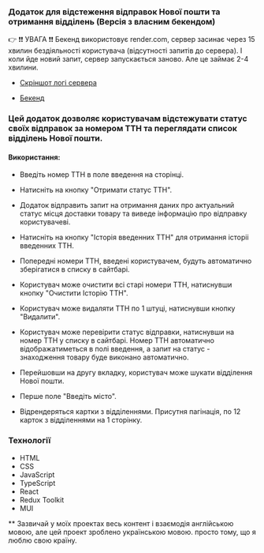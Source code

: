 ### Додаток для відстеження відправок Нової пошти та отримання вiддiлень (Верciя з власним бекендом)

👉 ❗❗ УВАГА ❗❗ Бекенд використовує render.com, сервер засинає через 15 хвилин бездіяльності користувача (відсутності запитів до сервера). І коли йде новий запит, сервер запускається заново. Але це займає 2-4 хвилини.

- [Скріншот логі сервера](https://drive.google.com/file/d/1fbICQXqsWVrv7g6nYYimenGZe7vaQosE/view?usp=share_link)

- [Бекенд](https://github.com/GnatykOleg/nova-poshta-backend)




### Цей додаток дозволяє користувачам відстежувати статус своїх відправок за номером ТТН та переглядати список відділень Нової пошти.

#### Використання:

- Введіть номер ТТН в поле введення на сторінці.
- Натисніть на кнопку "Отримати статус ТТН".
- Додаток відправить запит на отримання даних про актуальний статус місця доставки товару та виведе інформацію про відправку користувачеві.

- Натисніть на кнопку "Iсторія введенних ТТН" для отримання icторii введенних ТТН.
- Попередні номери ТТН, введені користувачем, будуть автоматично зберігатися в списку в сайтбарі.
- Користувач може очистити всі старі номери ТТН, натиснувши кнопку "Очистити Icторiю ТТН".
- Користувач може видаляти ТТН по 1 штуцi, натиснувши кнопку "Видалити".
- Користувач може перевірити статус відправки, натиснувши на номер ТТН у списку в сайтбарі. Номер ТТН автоматично відображатиметься в полі введення, а запит на статус - знаходження товару буде виконано автоматично.

- Перейшовши на другу вкладку, користувач може шукати відділення Нової пошти.
- Перше поле "Введiть місто".
- Відрендеряться картки з відділеннями. Присутня пагінація, по 12 карток з відділеннями на 1 сторінку.

### Технології

- HTML
- CSS
- JavaScript
- TypeScript
- React
- Redux Toolkit
- MUI

\*\* Зазвичай у моїх проектах весь контент і взаємодія англійською мовою, але цей проект зроблено українською мовою. просто тому, що я люблю свою країну.
